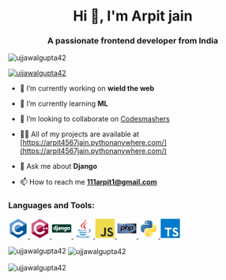 <h1 align="center">Hi 👋, I'm Arpit jain</h1>
<h3 align="center">A passionate frontend developer from India</h3>

<p align="left"> <img src="https://komarev.com/ghpvc/?username=ujjawalgupta42&label=Profile%20views&color=0e75b6&style=flat" alt="ujjawalgupta42" /> </p>

<p align="left"> <a href="https://github.com/ryo-ma/github-profile-trophy"><img src="https://github-profile-trophy.vercel.app/?username=ujjawalgupta42" alt="ujjawalgupta42" /></a> </p>

- 🔭 I’m currently working on **wield the web**

- 🌱 I’m currently learning **ML**

- 👯 I’m looking to collaborate on [Codesmashers](https://arpit4567jain.pythonanywhere.com/)

- 👨‍💻 All of my projects are available at [https://arpit4567jain.pythonanywhere.com/](https://arpit4567jain.pythonanywhere.com/)

- 💬 Ask me about **Django**

- 📫 How to reach me **111arpit1@gmail.com**


<h3 align="left">Languages and Tools:</h3>
<p align="left"> <a href="https://www.cprogramming.com/" target="_blank"> <img src="https://raw.githubusercontent.com/devicons/devicon/master/icons/c/c-original.svg" alt="c" width="40" height="40"/> </a> <a href="https://www.w3schools.com/cpp/" target="_blank"> <img src="https://raw.githubusercontent.com/devicons/devicon/master/icons/cplusplus/cplusplus-original.svg" alt="cplusplus" width="40" height="40"/> </a> <a href="https://www.djangoproject.com/" target="_blank"> <img src="https://raw.githubusercontent.com/devicons/devicon/master/icons/django/django-original.svg" alt="django" width="40" height="40"/> </a> <a href="https://www.java.com" target="_blank"> <img src="https://raw.githubusercontent.com/devicons/devicon/master/icons/java/java-original.svg" alt="java" width="40" height="40"/> </a> <a href="https://developer.mozilla.org/en-US/docs/Web/JavaScript" target="_blank"> <img src="https://raw.githubusercontent.com/devicons/devicon/master/icons/javascript/javascript-original.svg" alt="javascript" width="40" height="40"/> </a> <a href="https://www.php.net" target="_blank"> <img src="https://raw.githubusercontent.com/devicons/devicon/master/icons/php/php-original.svg" alt="php" width="40" height="40"/> </a> <a href="https://www.python.org" target="_blank"> <img src="https://raw.githubusercontent.com/devicons/devicon/master/icons/python/python-original.svg" alt="python" width="40" height="40"/> </a> <a href="https://www.typescriptlang.org/" target="_blank"> <img src="https://raw.githubusercontent.com/devicons/devicon/master/icons/typescript/typescript-original.svg" alt="typescript" width="40" height="40"/> </a> </p>

<p><img align="left" src="https://github-readme-stats.vercel.app/api/top-langs?username=ujjawalgupta42&show_icons=true&locale=en&layout=compact" alt="ujjawalgupta42" /></p>

<p>&nbsp;<img align="center" src="https://github-readme-stats.vercel.app/api?username=ujjawalgupta42&show_icons=true&locale=en" alt="ujjawalgupta42" /></p>

<p><img align="center" src="https://github-readme-streak-stats.herokuapp.com/?user=ujjawalgupta42&" alt="ujjawalgupta42" /></p>
